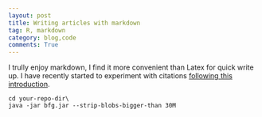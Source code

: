 ```yaml
---
layout: post
title: Writing articles with markdown
tag: R, markdown
category: blog,code
comments: True
---
```


I trully enjoy markdown, I find it more convenient than Latex for quick write up. I have recently started to experiment with citations [following this introduction](http://rmarkdown.rstudio.com/authoring_bibliographies_and_citations.html).

```
cd your-repo-dir\
java -jar bfg.jar --strip-blobs-bigger-than 30M
```

